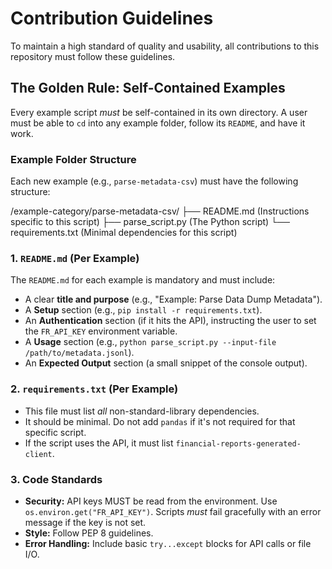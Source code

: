 # Contribution Guidelines

To maintain a high standard of quality and usability, all contributions to this repository must follow these guidelines.

## The Golden Rule: Self-Contained Examples

Every example script *must* be self-contained in its own directory. A user must be able to `cd` into any example folder, follow its `README`, and have it work.

### Example Folder Structure

Each new example (e.g., `parse-metadata-csv`) must have the following structure:

/example-category/parse-metadata-csv/
├── README.md         (Instructions specific to this script)
├── parse_script.py   (The Python script)
└── requirements.txt  (Minimal dependencies for this script)


### 1. `README.md` (Per Example)

The `README.md` for each example is mandatory and must include:
* A clear **title and purpose** (e.g., "Example: Parse Data Dump Metadata").
* A **Setup** section (e.g., `pip install -r requirements.txt`).
* An **Authentication** section (if it hits the API), instructing the user to set the `FR_API_KEY` environment variable.
* A **Usage** section (e.g., `python parse_script.py --input-file /path/to/metadata.jsonl`).
* An **Expected Output** section (a small snippet of the console output).

### 2. `requirements.txt` (Per Example)

* This file must list *all* non-standard-library dependencies.
* It should be minimal. Do not add `pandas` if it's not required for that specific script.
* If the script uses the API, it must list `financial-reports-generated-client`.

### 3. Code Standards

* **Security:** API keys MUST be read from the environment. Use `os.environ.get("FR_API_KEY")`. Scripts *must* fail gracefully with an error message if the key is not set.
* **Style:** Follow PEP 8 guidelines.
* **Error Handling:** Include basic `try...except` blocks for API calls or file I/O.